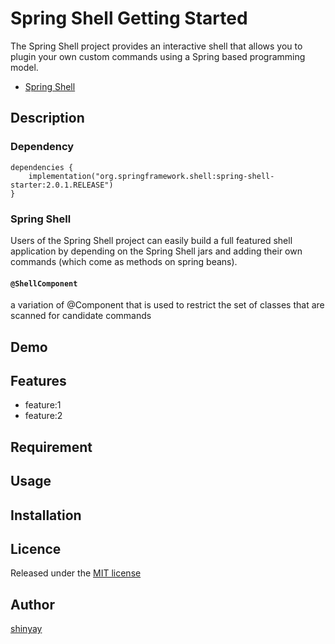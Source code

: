 # Spring Shell Getting Started

The Spring Shell project provides an interactive shell that allows you to plugin your own custom commands using a Spring based programming model.

- [Spring Shell](https://projects.spring.io/spring-shell)

## Description
### Dependency
```
dependencies {
	implementation("org.springframework.shell:spring-shell-starter:2.0.1.RELEASE")
}
```

### Spring Shell
Users of the Spring Shell project can easily build a full featured shell application by depending on the Spring Shell jars and adding their own commands (which come as methods on spring beans). 

#### `@ShellComponent`
a variation of @Component that is used to restrict the set of classes that are scanned for candidate commands

## Demo

## Features

- feature:1
- feature:2

## Requirement

## Usage

## Installation

## Licence

Released under the [MIT license](https://gist.githubusercontent.com/shinyay/56e54ee4c0e22db8211e05e70a63247e/raw/34c6fdd50d54aa8e23560c296424aeb61599aa71/LICENSE)

## Author

[shinyay](https://github.com/shinyay)
